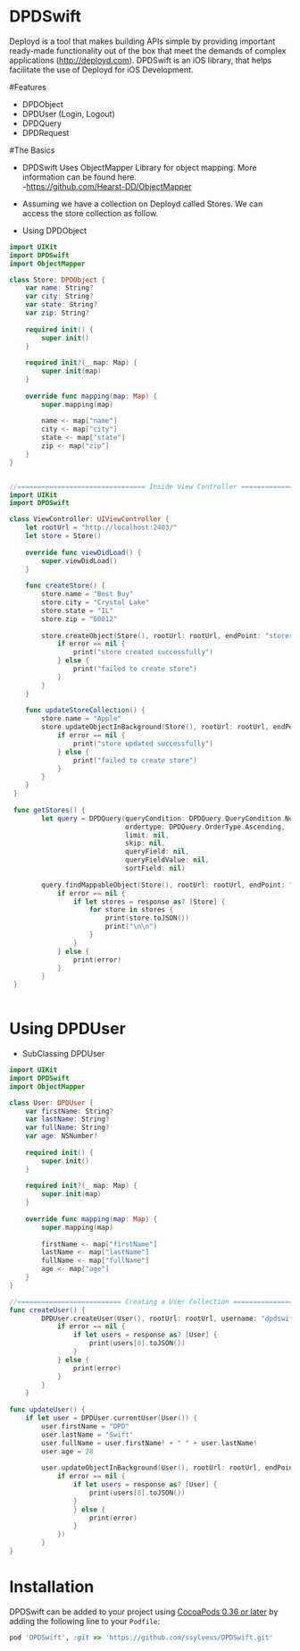 # DPDSwift

Deployd is a tool that makes building APIs simple by providing important ready-made functionality out of the box that meet the demands of complex applications (http://deployd.com).
DPDSwift is an iOS library, that helps facilitate the use of Deployd for iOS Development.

#Features
- DPDObject
- DPDUser (Login, Logout)
- DPDQuery
- DPDRequest

#The Basics
- DPDSwift Uses ObjectMapper Library for object mapping. More information can be found here.  
-https://github.com/Hearst-DD/ObjectMapper

- Assuming we have a collection on Deployd called Stores.  We can access the store collection as follow.

- Using DPDObject
```swift
import UIKit
import DPDSwift
import ObjectMapper

class Store: DPDObject {
    var name: String?
    var city: String?
    var state: String?
    var zip: String?
    
    required init() {
        super.init()
    }
    
    required init?(_ map: Map) {
        super.init(map)
    }
    
    override func mapping(map: Map) {
        super.mapping(map)
        
        name <- map["name"]
        city <- map["city"]
        state <- map["state"]
        zip <- map["zip"]
    }
}


//================================ Inside View Controller =============================================
import UIKit
import DPDSwift

class ViewController: UIViewController {
    let rootUrl = "http://localhost:2403/"
    let store = Store()
    
    override func viewDidLoad() {
        super.viewDidLoad()
    }
    
    func createStore() {
        store.name = "Best Buy"
        store.city = "Crystal Lake"
        store.state = "IL"
        store.zip = "60012"
        
        store.createObject(Store(), rootUrl: rootUrl, endPoint: "stores") { (response, responseHeader, error) in
            if error == nil {
                print("store created successfully")
            } else {
                print("failed to create store")
            }
        }
    }
    
    func updateStoreCollection() {
        store.name = "Apple"
        store.updateObjectInBackground(Store(), rootUrl: rootUrl, endPoint: "stores") { (response, responseHeader, error) in
            if error == nil {
                print("store updated successfully")
            } else {
                print("failed to create store")
            }
        }
    }
 }
 
 func getStores() {
        let query = DPDQuery(queryCondition: DPDQuery.QueryCondition.None,
                             ordertype: DPDQuery.OrderType.Ascending,
                             limit: nil,
                             skip: nil,
                             queryField: nil,
                             queryFieldValue: nil,
                             sortField: nil)
        
        query.findMappableObject(Store(), rootUrl: rootUrl, endPoint: "store") { (response, error) in
            if error == nil {
                if let stores = response as? [Store] {
                    for store in stores {
                        print(store.toJSON())
                        print("\n\n")
                    }
                }
            } else {
                print(error)
            }
        }
 }
    
```  
# Using DPDUser

- SubClassing DPDUser 

```swift
import UIKit
import DPDSwift
import ObjectMapper

class User: DPDUser {
    var firstName: String?
    var lastName: String?
    var fullName: String?
    var age: NSNumber?
    
    required init() {
        super.init()
    }
    
    required init?(_ map: Map) {
        super.init(map)
    }
    
    override func mapping(map: Map) {
        super.mapping(map)
        
        firstName <- map["firstName"]
        lastName <- map["lastName"]
        fullName <- map["fullName"]
        age <- map["age"]
    }
}

//========================== Creating a User Collection ===============================
func createUser() {
        DPDUser.createUser(User(), rootUrl: rootUrl, username: "dpdswift@gmail.com", password: "dpdswift") { (response, responseHeader, error) in
            if error == nil {
                if let users = response as? [User] {
                    print(users[0].toJSON())
                }
            } else {
                print(error)
            }
        }
    }
    
func updateUser() {
    if let user = DPDUser.currentUser(User()) {
        user.firstName = "DPD"
        user.lastName = "Swift"
        user.fullName = user.firstName! + " " + user.lastName!
        user.age = 28
            
        user.updateObjectInBackground(User(), rootUrl: rootUrl, endPoint: "users", compblock: { (response, responseHeader, error) in
            if error == nil {
                if let users = response as? [User] {
                    print(users[0].toJSON())
                }
                } else {
                    print(error)
                }
            })
        }
}
```
# Installation
DPDSwift can be added to your project using [CocoaPods 0.36 or later](http://blog.cocoapods.org/Pod-Authors-Guide-to-CocoaPods-Frameworks/) by adding the following line to your `Podfile`:

```ruby
pod 'DPDSwift', :git => 'https://github.com/ssylveus/DPDSwift.git'
```
